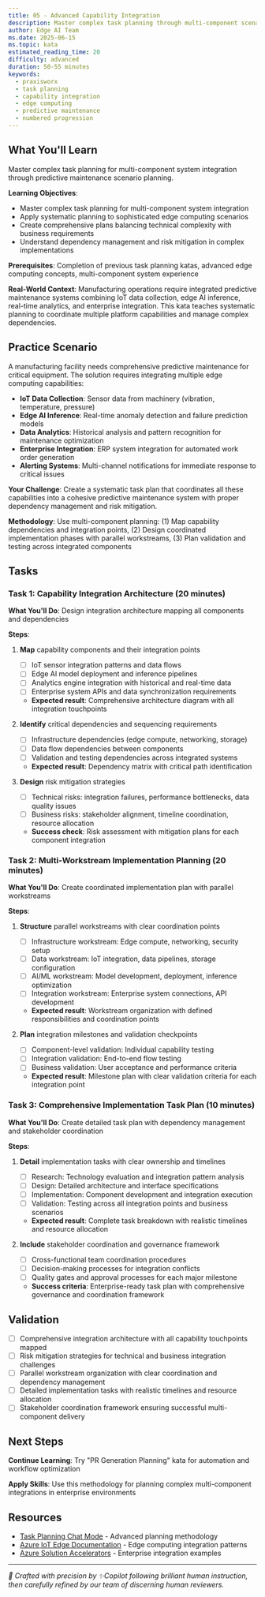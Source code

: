 ```yaml
---
title: 05 - Advanced Capability Integration
description: Master complex task planning through multi-component scenario implementation, planning integration of edge computing capabilities for predictive maintenance systems
author: Edge AI Team
ms.date: 2025-06-15
ms.topic: kata
estimated_reading_time: 20
difficulty: advanced
duration: 50-55 minutes
keywords:
  - praxisworx
  - task planning
  - capability integration
  - edge computing
  - predictive maintenance
  - numbered progression
---
```


## What You'll Learn

Master complex task planning for multi-component system integration through predictive maintenance scenario planning.

**Learning Objectives**:

- Master complex task planning for multi-component system integration
- Apply systematic planning to sophisticated edge computing scenarios
- Create comprehensive plans balancing technical complexity with business requirements
- Understand dependency management and risk mitigation in complex implementations

**Prerequisites**: Completion of previous task planning katas, advanced edge computing concepts, multi-component system experience

**Real-World Context**: Manufacturing operations require integrated predictive maintenance systems combining IoT data collection, edge AI inference, real-time analytics, and enterprise integration. This kata teaches systematic planning to coordinate multiple platform capabilities and manage complex dependencies.

## Practice Scenario

A manufacturing facility needs comprehensive predictive maintenance for critical equipment. The solution requires integrating multiple edge computing capabilities:

- **IoT Data Collection**: Sensor data from machinery (vibration, temperature, pressure)
- **Edge AI Inference**: Real-time anomaly detection and failure prediction models
- **Data Analytics**: Historical analysis and pattern recognition for maintenance optimization
- **Enterprise Integration**: ERP system integration for automated work order generation
- **Alerting Systems**: Multi-channel notifications for immediate response to critical issues

**Your Challenge**: Create a systematic task plan that coordinates all these capabilities into a cohesive predictive maintenance system with proper dependency management and risk mitigation.

**Methodology**: Use multi-component planning: (1) Map capability dependencies and integration points, (2) Design coordinated implementation phases with parallel workstreams, (3) Plan validation and testing across integrated components

## Tasks

### Task 1: Capability Integration Architecture (20 minutes)

**What You'll Do**: Design integration architecture mapping all components and dependencies

**Steps**:

1. **Map** capability components and their integration points
   - [ ] IoT sensor integration patterns and data flows
   - [ ] Edge AI model deployment and inference pipelines
   - [ ] Analytics engine integration with historical and real-time data
   - [ ] Enterprise system APIs and data synchronization requirements
   - **Expected result**: Comprehensive architecture diagram with all integration touchpoints

2. **Identify** critical dependencies and sequencing requirements
   - [ ] Infrastructure dependencies (edge compute, networking, storage)
   - [ ] Data flow dependencies between components
   - [ ] Validation and testing dependencies across integrated systems
   - **Expected result**: Dependency matrix with critical path identification

3. **Design** risk mitigation strategies
   - [ ] Technical risks: integration failures, performance bottlenecks, data quality issues
   - [ ] Business risks: stakeholder alignment, timeline coordination, resource allocation
   - **Success check**: Risk assessment with mitigation plans for each component integration

### Task 2: Multi-Workstream Implementation Planning (20 minutes)

**What You'll Do**: Create coordinated implementation plan with parallel workstreams

**Steps**:

1. **Structure** parallel workstreams with clear coordination points
   - [ ] Infrastructure workstream: Edge compute, networking, security setup
   - [ ] Data workstream: IoT integration, data pipelines, storage configuration
   - [ ] AI/ML workstream: Model development, deployment, inference optimization
   - [ ] Integration workstream: Enterprise system connections, API development
   - **Expected result**: Workstream organization with defined responsibilities and coordination points

2. **Plan** integration milestones and validation checkpoints
   - [ ] Component-level validation: Individual capability testing
   - [ ] Integration validation: End-to-end flow testing
   - [ ] Business validation: User acceptance and performance criteria
   - **Expected result**: Milestone plan with clear validation criteria for each integration point

### Task 3: Comprehensive Implementation Task Plan (10 minutes)

**What You'll Do**: Create detailed task plan with dependency management and stakeholder coordination

**Steps**:

1. **Detail** implementation tasks with clear ownership and timelines
   - [ ] Research: Technology evaluation and integration pattern analysis
   - [ ] Design: Detailed architecture and interface specifications
   - [ ] Implementation: Component development and integration execution
   - [ ] Validation: Testing across all integration points and business scenarios
   - **Expected result**: Complete task breakdown with realistic timelines and resource allocation

2. **Include** stakeholder coordination and governance framework
   - [ ] Cross-functional team coordination procedures
   - [ ] Decision-making processes for integration conflicts
   - [ ] Quality gates and approval processes for each major milestone
   - **Success criteria**: Enterprise-ready task plan with comprehensive governance and coordination framework

## Validation

- [ ] Comprehensive integration architecture with all capability touchpoints mapped
- [ ] Risk mitigation strategies for technical and business integration challenges
- [ ] Parallel workstream organization with clear coordination and dependency management
- [ ] Detailed implementation tasks with realistic timelines and resource allocation
- [ ] Stakeholder coordination framework ensuring successful multi-component delivery

## Next Steps

**Continue Learning**: Try "PR Generation Planning" kata for automation and workflow optimization

**Apply Skills**: Use this methodology for planning complex multi-component integrations in enterprise environments

## Resources

- [Task Planning Chat Mode][task-planning-mode] - Advanced planning methodology
- [Azure IoT Edge Documentation][azure-iot-edge] - Edge computing integration patterns
- [Azure Solution Accelerators][azure-solution-accelerators] - Enterprise integration examples

---

<!-- Reference Links -->
[task-planning-mode]: /.github/chatmodes/task-planner.chatmode.md
[azure-iot-edge]: https://learn.microsoft.com/azure/iot-edge/
[azure-solution-accelerators]: https://learn.microsoft.com/azure/iot-accelerators/

<!-- markdownlint-disable MD036 -->
*🤖 Crafted with precision by ✨Copilot following brilliant human instruction,
then carefully refined by our team of discerning human reviewers.*
<!-- markdownlint-enable MD036 -->
